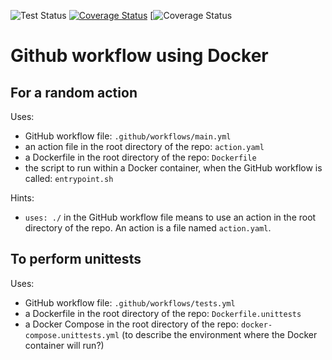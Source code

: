 ![Test Status](https://github.com/ElodieFZ/tests_docker/workflows/tests/badge.svg)
[![Coverage Status](https://coveralls.io/repos/github/ElodieFZ/tests_docker/badge.svg?branch=master)](https://coveralls.io/github/ElodieFZ/tests_docker?branch=master)
[![Coverage Status](https://codecov.io/gh/ElodieFZ/tests_docker/branch/master/graph/badge.svg)

# Github workflow using Docker 

## For a random action

Uses:
- GitHub workflow file: `.github/workflows/main.yml`
- an action file in the root directory of the repo: `action.yaml`
- a Dockerfile in the root directory of the repo: `Dockerfile`
- the script to run within a Docker container, when the GitHub workflow is called: `entrypoint.sh`

Hints:
 - `uses: ./` in the GitHub workflow file means to use an action in the root directory of the repo. An action is a file named `action.yaml`.
 
## To perform unittests

Uses:
- GitHub workflow file: `.github/workflows/tests.yml`
- a Dockerfile in the root directory of the repo: `Dockerfile.unittests`
- a Docker Compose in the root directory of the repo: `docker-compose.unittests.yml`
  (to describe the environment where the Docker container will run?)
